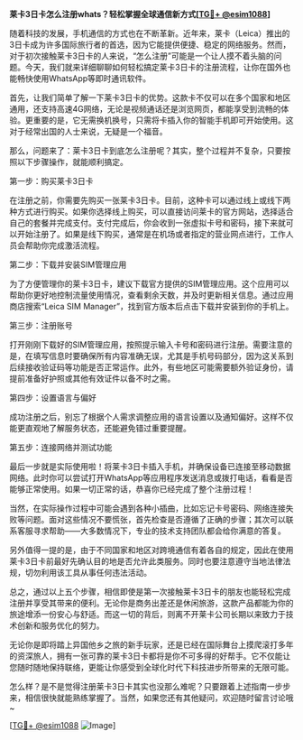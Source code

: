 **莱卡3日卡怎么注册whats？轻松掌握全球通信新方式[[TG💪+ @esim1088](https://t.me/s/esim1088)]**

随着科技的发展，手机通信的方式也在不断革新。近年来，莱卡（Leica）推出的3日卡成为许多国际旅行者的首选，因为它能提供便捷、稳定的网络服务。然而，对于初次接触莱卡3日卡的人来说，“怎么注册”可能是一个让人摸不着头脑的问题。今天，我们就来详细聊聊如何轻松搞定莱卡3日卡的注册流程，让你在国外也能畅快使用WhatsApp等即时通讯软件。

首先，让我们简单了解一下莱卡3日卡的优势。这款卡不仅可以在多个国家和地区通用，还支持高速4G网络，无论是视频通话还是浏览网页，都能享受到流畅的体验。更重要的是，它无需换机换号，只需将卡插入你的智能手机即可开始使用。这对于经常出国的人士来说，无疑是一个福音。

那么，问题来了：莱卡3日卡到底怎么注册呢？其实，整个过程并不复杂，只要按照以下步骤操作，就能顺利搞定。

第一步：购买莱卡3日卡

在注册之前，你需要先购买一张莱卡3日卡。目前，这种卡可以通过线上或线下两种方式进行购买。如果你选择线上购买，可以直接访问莱卡的官方网站，选择适合自己的套餐并完成支付。支付完成后，你会收到一张虚拟卡号和密码，接下来就可以开始注册了。如果是线下购买，通常是在机场或者指定的营业网点进行，工作人员会帮助你完成激活流程。

第二步：下载并安装SIM管理应用

为了方便管理你的莱卡3日卡，建议下载官方提供的SIM管理应用。这个应用可以帮助你更好地控制流量使用情况，查看剩余天数，并及时更新相关信息。通过应用商店搜索“Leica SIM Manager”，找到官方版本后点击下载并安装到你的手机上。

第三步：注册账号

打开刚刚下载好的SIM管理应用，按照提示输入卡号和密码进行注册。需要注意的是，在填写信息时要确保所有内容准确无误，尤其是手机号码部分，因为这关系到后续接收验证码等功能是否正常运作。此外，有些地区可能需要额外验证身份，请提前准备好护照或其他有效证件以备不时之需。

第四步：设置语言与偏好

成功注册之后，别忘了根据个人需求调整应用的语言设置以及通知偏好。这样不仅能更直观地了解服务状态，还能避免错过重要提醒。

第五步：连接网络并测试功能

最后一步就是实际使用啦！将莱卡3日卡插入手机，并确保设备已连接至移动数据网络。此时你可以尝试打开WhatsApp等应用程序发送消息或拨打电话，看看是否能够正常使用。如果一切正常的话，恭喜你已经完成了整个注册过程！

当然，在实际操作过程中可能会遇到各种小插曲，比如忘记卡号密码、网络连接失败等问题。面对这些情况不要慌张，首先检查是否遵循了正确的步骤；其次可以联系客服寻求帮助——大多数情况下，专业的技术支持团队都会给你满意的答复。

另外值得一提的是，由于不同国家和地区对跨境通信有着各自的规定，因此在使用莱卡3日卡前最好先确认目的地是否允许此类服务。同时也要注意遵守当地法律法规，切勿利用该工具从事任何违法活动。

总之，通过以上五个步骤，相信即使是第一次接触莱卡3日卡的朋友也能轻松完成注册并享受其带来的便利。无论你是商务出差还是休闲旅游，这款产品都能为你的旅途增添一份安心与舒适。而这一切的背后，则离不开莱卡公司长期以来致力于技术创新和服务优化的努力。

无论你是即将踏上异国他乡之旅的新手玩家，还是已经在国际舞台上摸爬滚打多年的资深旅人，拥有一张可靠的莱卡3日卡都将是你不可多得的好帮手。它不仅能让您随时随地保持联络，更能让你感受到全球化时代下科技进步所带来的无限可能。

怎么样？是不是觉得注册莱卡3日卡其实也没那么难呢？只要跟着上述指南一步步来，相信很快就能熟练掌握了。当然，如果您还有其他疑问，欢迎随时留言讨论哦~

[[TG💪+ @esim1088](https://t.me/s/esim1088) ![Image](https://i.postimg.cc/4NQfJmqS/Snipaste-2025-05-13-00-14-12.png)]